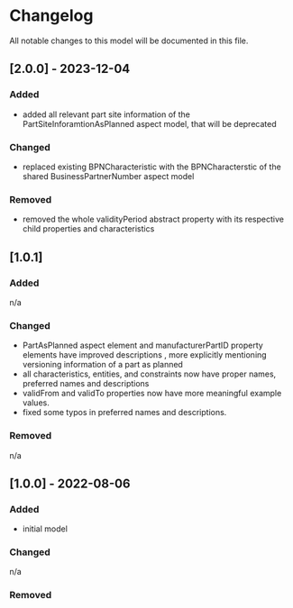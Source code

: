 # Changelog
All notable changes to this model will be documented in this file.

## [2.0.0] - 2023-12-04
### Added
- added all relevant part site information of the PartSiteInforamtionAsPlanned aspect model, that will be deprecated

### Changed
- replaced existing BPNCharacteristic with the BPNCharacterstic of the shared BusinessPartnerNumber aspect model

### Removed
- removed the whole validityPeriod abstract property with its respective child properties and characteristics

## [1.0.1]
### Added
n/a

### Changed
- PartAsPlanned aspect element and manufacturerPartID property elements have improved descriptions , more explicitly mentioning versioning information of a part as planned
- all characteristics, entities, and constraints now have proper names, preferred names and descriptions
- validFrom and validTo properties now have more meaningful example values.
- fixed some typos in preferred names and descriptions.

### Removed
n/a

## [1.0.0] - 2022-08-06
### Added
- initial model

### Changed
n/a

### Removed

